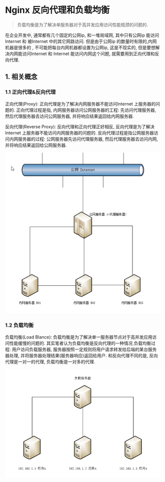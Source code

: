 # Nginx 反向代理和负载均衡
> 负载均衡是为了解决单服务器对于高并发应用访问性能瓶颈的问题的.


在企业开发中, 通常都有几个固定的公网ip, 和一堆局域网, 其中只有公网ip 能访问Internet 和 被Internet 中的其它网路访问. 但是由于公网ip 的数量时有限的,内网机器是很多的 , 不可能把每台内网机器都设置为公网ip, 这是不现实的, 但是要想解决内网能访问Internet 和 Internet 能访问内网这个问题, 就需要用到正向代理和反向代理. 


## 1. 相关概念

### 1.1 正向代理&反向代理

正向代理(Proxy): 正向代理是为了解决内网服务器不能访问Internet 上服务器的问题的. 正向代理过程是指, 内网服务器访问公网服务器的工程: 先访问代理服务器, 然后代理服务器去访问公网服务器, 并将响应结果返回给内网服务器.

反向代理(Reverse Proxy): 反向代理和正向代理正好相反, 反向代理是为了解决Internet 上服务器不能访问内网服务器的问题的. 反向代理过程是指公网服务器访问内网服务器的过程: 公网服务器先访问代理服务器, 然后代理服务器去访问内网, 并将响应结果返回给公网服务器.

![](/assets/nginx_2017-06-14_151958.png)

### 1.2 负载均衡
负载均衡(Load Blance): 负载均衡是为了解决单一服务器节点对于高并发应用访问性能缓慢的问题的. 其实笔者认为负载均衡是反向代理的一种情况.负载均衡过程: 用户访问负载服务器, 服务器按照一定规则将用户请求转发给后端的某台服务器处理, 并将服务器处理结果(服务器响应)返回给用户. 和反向代理不同的是, 反向代理是一对一的代理, 负载均衡是一对多的代理.

![](/assets/nginx_2017-06-14_154939.png)